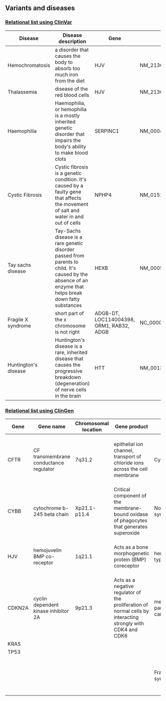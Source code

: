 ## Variants and diseases

### [Relational list using ClinVar](https://www.ncbi.nlm.nih.gov/clinvar/)

|Disease|Disease description|Gene|Variants|
|-------|-------------------|----|--------|
|Hemochromatosis|a disorder that causes the body to absorb too much iron from the diet|HJV|NM_213653.3:c.959G>T|
|Thalassemia|disease of the red blood cells	|HJV|NM_213653.4:c.1006G>T|
|Haemophilia|Haemophilia, or hemophilia is a mostly inherited genetic disorder that impairs the body's ability to make blood clots	|SERPINC1|NM_000488.4:c.1246G>T|
|Cystic Fibrosis|	Cystic fibrosis is a genetic condition. It's caused by a faulty gene that affects the movement of salt and water in and out of cells|	NPHP4|	NM_015102.5:c.*314T>G	|
|Tay sachs disease|	Tay-Sachs disease is a rare genetic disorder passed from parents to child. It's caused by the absence of an enzyme that helps break down fatty substances|HEXB|NM_000521.4:c.1510C>T 		|
|Fragile X syndrome|short part of the x chromosome is not right|ADGB-DT, LOC114004398, GRM1, RAB32, ADGB|NC_000006.11:g.146735206_147036914del301709	|
|Huntington's disease|Huntington's disease is a rare, inherited disease that causes the progressive breakdown (degeneration) of nerve cells in the brain|	HTT|NM_001388492.1:c.54GCA[40]|


### [Relational list using ClinGen](https://clinicalgenome.org/)

|Gene|Gene name|Chromosomal location|Gene product|Disease|Disease description|
|----|---------|--------------------|------------|-------|-------------------|
|CFTR|CF transmembrane conductance regulator|7q31.2|epithelial ion channel, transport of chloride ions across the cell membrane|Cystic fibrosis|a genetic disorder characterized by the production of sweat with a high salt content and mucus secretions with an abnormal viscosity|		 |
|CYBB|cytochrome b-245 beta chain|Xp21.1-p11.4| Critical component of the membrane-bound oxidase of phagocytes that generates superoxide|	Noonan syndrome|Noonan syndrome is a genetic disorder that prevents normal development in various parts of the body|
|HJV|hemojuvelin BMP co-receptor|1q21.1|Acts as a bone morphogenetic protein (BMP) coreceptor|hemochromatosis type 2A|Hemochromatosis type 2 is a disease in which too much iron builds up in the body|
|CDKN2A|cyclin dependent kinase inhibitor 2A|9p21.3|Acts as a negative regulator of the proliferation of normal cells by interacting strongly with CDK4 and CDK6|melanoma-pancreatic cancer syndrome|		 |
|KRAS|		    |		|		|		|		 |
|TP53|	    	|		|		|		|		 |
|		|		|		|		|Fragile X syndrome|a genetic disorder characterized by mild-to-moderate intellectual disability|



